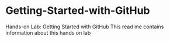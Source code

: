 # Getting-Started-with-GitHub
Hands-on Lab: Getting Started with GitHub
This read me contains information about this hands on lab
